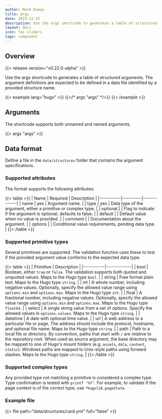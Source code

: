 ```yaml
---
author: Mark Dumay
title: Args
date: 2023-12-25
description: Use the args shortcode to generates a table of structured arguments.
layout: docs
icon: fas sliders
tags: component
---
```


## Overview

{{< release version="v0.22.0-alpha" >}}

Use the args shortcode to generates a table of structured arguments. The argument definitions are expected to be defined in a data file identified by a provided structure name.

<!-- markdownlint-disable MD037 -->
{{< example lang="hugo" >}}
{{</* args "args" */>}}
{{< /example >}}
<!-- markdownlint-enable MD037 -->

## Arguments

The shortcode supports both unnamed and named arguments.

{{< args "args" >}}

## Data format

<!-- TODO: add args data format -->
Define a file in the `data/structures` folder that contains the argument specifications. 

### Supported attributes

The format supports the following attributes:

{{< table >}}
| Name | Required | Description |
|-----------|----------|-------------|
| name | yes | Argument name. |
| type | yes | Data type of the argument, either a primitive or complex type. |
| optional | | Flag to indicate if the argument is optional, defaults to false. |
| default | | Default value when no value is provided. |
| comment | | Documentation about the argument. |
| options | | Conditional value requirements, pending data type. |
{{< /table >}}

### Supported primitive types

Several primitives are supported. The validation function uses these to test if the provided argument value conforms to the expected data type.

{{< table >}}
| Primitive | Description |
|-----------|-------------|
| bool      | Boolean, either `true` or `false`. The validation supports both quoted and unquoted values. Maps to the Hugo type `bool`. |
| string | Free format plain text. Maps to the Hugo type `string`. |
| int       | A whole number, including negative values. Optionally, specify the allowed value range using `options.min` and `options.max`. Maps to the Hugo type `int`. |
| float     | A fractional number, including negative values. Optionally, specify the allowed value range using `options.min` and `options.max`. Maps to the Hugo type `float64`. |
| select    | A single string value from a set of options. Specify the allowed values in `options.values`. Maps to the Hugo type `string`. |
| datetime  | A date with optional time value. |
| url       | A web address to a particular file or page. The address should include the protocol, hostname, and optional file name. Maps to the Hugo type `string`. |
| path      | Path to a local file or directory. By convention, paths that start with `/` are relative to the repository root. When used as source argument, the base directory may be mapped to one of Hugo's mount folders (e.g. `assets`, `data`, `content`, `static`). Windows paths are mapped to Unix-style paths using forward slashes. Maps to the Hugo type `string`. |
{{< /table >}}

### Supported complex types

Any provided type not matching a primitive is considered a complex type. Type confirmation is tested with `printf "%T"`. For example, to validate if the page context is of the correct type, use `*hugolib.pageState`.

<!-- TODO: add example -->

### Example file

{{< file path="data/structures/card.yml" full="false" >}}
